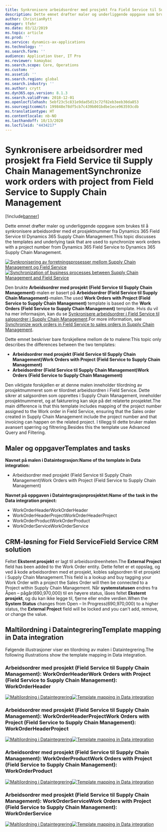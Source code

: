 ```yaml
---
title: Synkronisere arbeidsordrer med prosjekt fra Field Service til Supply Chain Management
description: Dette emnet drøfter maler og underliggende oppgave som brukes til å synkronisere arbeidsordrer med et prosjektnummer fra Dynamics 365 Field Service til Dynamics 365 Supply Chain Management.
author: ChristianRytt
manager: tfehr
ms.date: 03/12/2019
ms.topic: article
ms.prod: ''
ms.service: dynamics-ax-applications
ms.technology: ''
ms.search.form: ''
audience: Application User, IT Pro
ms.reviewer: kamaybac
ms.search.scope: Core, Operations
ms.custom: ''
ms.assetid: ''
ms.search.region: global
ms.search.industry: ''
ms.author: crytt
ms.dyn365.ops.version: 8.1.3
ms.search.validFrom: 2018-12-01
ms.openlocfilehash: 5ebf23c5c831e9dad5d13c72f82eb3eeb30da853
ms.sourcegitcommit: 199848e78df5cb7c439b001bdbe1ece963593cdb
ms.translationtype: HT
ms.contentlocale: nb-NO
ms.lasthandoff: 10/13/2020
ms.locfileid: "4434217"
---
```

# <a name="synchronize-work-orders-with-project-from-field-service-to-supply-chain-management"></a><span data-ttu-id="95c28-103">Synkronisere arbeidsordrer med prosjekt fra Field Service til Supply Chain Management</span><span class="sxs-lookup"><span data-stu-id="95c28-103">Synchronize work orders with project from Field Service to Supply Chain Management</span></span>

[!include[banner](../includes/banner.md)]

<span data-ttu-id="95c28-104">Dette emnet drøfter maler og underliggende oppgave som brukes til å synkronisere arbeidsordrer med et prosjektnummer fra Dynamics 365 Field Service til Dynamics 365 Supply Chain Management.</span><span class="sxs-lookup"><span data-stu-id="95c28-104">This topic discusses the templates and underlying task that are used to synchronize work orders with a project number from Dynamics 365 Field Service to Dynamics 365 Supply Chain Management.</span></span>

<span data-ttu-id="95c28-105">[![Synkronisering av forretningsprosesser mellom Supply Chain Management og Field Service](./media/FSSOprojectOW.png)](./media/FSSOprojectOW.png)</span><span class="sxs-lookup"><span data-stu-id="95c28-105">[![Synchronization of business processes between Supply Chain Management and Field Service](./media/FSSOprojectOW.png)](./media/FSSOprojectOW.png)</span></span>

<span data-ttu-id="95c28-106">Den brukte **Arbeidsordrer med prosjekt (Field Service til Supply Chain Management)**-malen er basert på **Arbeidsordrer (Field Service til Supply Chain Management)**-malen.</span><span class="sxs-lookup"><span data-stu-id="95c28-106">The used **Work Orders with Project (Field Service to Supply Chain Management)** template is based on the **Work Orders (Field Service to Supply Chain Management)** template.</span></span> <span data-ttu-id="95c28-107">Hvis du vil ha mer informasjon, kan du se [Synkronisere arbeidsordrer i Field Service til salgsordrer i Supply Chain Management](https://docs.microsoft.com/dynamics365/unified-operations/supply-chain/sales-marketing/field-service-work-order).</span><span class="sxs-lookup"><span data-stu-id="95c28-107">For more information, see [Synchronize work orders in Field Service to sales orders in Supply Chain Management](https://docs.microsoft.com/dynamics365/unified-operations/supply-chain/sales-marketing/field-service-work-order).</span></span>

<span data-ttu-id="95c28-108">Dette emnet beskriver bare forskjellene mellom de to malene:</span><span class="sxs-lookup"><span data-stu-id="95c28-108">This topic only describes the differences between the two templates:</span></span>
- <span data-ttu-id="95c28-109">**Arbeidsordrer med prosjekt (Field Service til Supply Chain Management)**</span><span class="sxs-lookup"><span data-stu-id="95c28-109">**Work Orders with Project (Field Service to Supply Chain Management)**</span></span>
- <span data-ttu-id="95c28-110">**Arbeidsordrer (Field Service til Supply Chain Management)**</span><span class="sxs-lookup"><span data-stu-id="95c28-110">**Work Orders (Field Service to Supply Chain Management)**</span></span>

<span data-ttu-id="95c28-111">Den viktigste forskjellen er at denne malen inneholder tilordning av prosjektnummeret som er tilordnet arbeidsordren i Field Service. Dette sikrer at salgsordren som opprettes i Supply Chain Management, inneholder prosjektnummeret, og at fakturering kan skje på det relaterte prosjektet.</span><span class="sxs-lookup"><span data-stu-id="95c28-111">The main difference is that this template includes mapping of the project number assigned to the Work order in Field Service, ensuring that the Sales order created in Supply Chain Management include the project number and that invoicing can happen on the related project.</span></span> <span data-ttu-id="95c28-112">I tillegg til dette bruker malen avansert spørring og filtrering.</span><span class="sxs-lookup"><span data-stu-id="95c28-112">Besides this the template use Advanced Query and Filtering.</span></span>

## <a name="templates-and-tasks"></a><span data-ttu-id="95c28-113">Maler og oppgaver</span><span class="sxs-lookup"><span data-stu-id="95c28-113">Templates and tasks</span></span>

<span data-ttu-id="95c28-114">**Navnet på malen i Dataintegrasjon:**</span><span class="sxs-lookup"><span data-stu-id="95c28-114">**Name of the template in Data integration:**</span></span>

- <span data-ttu-id="95c28-115">Arbeidsordrer med prosjekt (Field Service til Supply Chain Management)</span><span class="sxs-lookup"><span data-stu-id="95c28-115">Work Orders with Project (Field Service to Supply Chain Management)</span></span>

<span data-ttu-id="95c28-116">**Navnet på oppgaven i Dataintegrasjonprosjektet:**</span><span class="sxs-lookup"><span data-stu-id="95c28-116">**Name of the task in the Data integration project:**</span></span>

- <span data-ttu-id="95c28-117">WorkOrderHeader</span><span class="sxs-lookup"><span data-stu-id="95c28-117">WorkOrderHeader</span></span>
- <span data-ttu-id="95c28-118">WorkOrderHeaderProject</span><span class="sxs-lookup"><span data-stu-id="95c28-118">WorkOrderHeaderProject</span></span>
- <span data-ttu-id="95c28-119">WorkOrderProduct</span><span class="sxs-lookup"><span data-stu-id="95c28-119">WorkOrderProduct</span></span>
- <span data-ttu-id="95c28-120">WorkOrderService</span><span class="sxs-lookup"><span data-stu-id="95c28-120">WorkOrderService</span></span>

## <a name="field-service-crm-solution"></a><span data-ttu-id="95c28-121">CRM-løsning for Field Service</span><span class="sxs-lookup"><span data-stu-id="95c28-121">Field Service CRM solution</span></span>
<span data-ttu-id="95c28-122">Feltet **Eksternt prosjekt** er lagt til arbeidsordreenheten.</span><span class="sxs-lookup"><span data-stu-id="95c28-122">The **External Project** field has been added to the Work Order entity.</span></span> <span data-ttu-id="95c28-123">Dette feltet er et oppslag, og ved å kode arbeidsordren med et prosjekt, kobles salgsordren til et prosjekt i Supply Chain Management.</span><span class="sxs-lookup"><span data-stu-id="95c28-123">This field is a lookup and buy tagging your Work Order with a project the Sales Order will then be connected to a Project within Supply Chain Management.</span></span> <span data-ttu-id="95c28-124">Når **systemstatusen** endres fra Åpen – pågår(690,970,000) til en høyere status, låses feltet **Eksternt prosjekt**, og du kan ikke legge til, fjerne eller endre verdien.</span><span class="sxs-lookup"><span data-stu-id="95c28-124">When the **System Status** changes from Open – In Progress(690,970,000) to a higher status, the **External Project** field will be locked and you can't add, remove, or change the value.</span></span>

## <a name="template-mapping-in-data-integration"></a><span data-ttu-id="95c28-125">Maltilordning i Dataintegrering</span><span class="sxs-lookup"><span data-stu-id="95c28-125">Template mapping in Data integration</span></span>

<span data-ttu-id="95c28-126">Følgende illustrasjoner viser en tilordning av malen i Dataintegrering.</span><span class="sxs-lookup"><span data-stu-id="95c28-126">The following illustrations show the template mapping in Data integration.</span></span>

### <a name="work-orders-with-project-field-service-to-supply-chain-management-workorderheader"></a><span data-ttu-id="95c28-127">Arbeidsordrer med prosjekt (Field Service til Supply Chain Management): WorkOrderHeader</span><span class="sxs-lookup"><span data-stu-id="95c28-127">Work Orders with Project (Field Service to Supply Chain Management): WorkOrderHeader</span></span>

<span data-ttu-id="95c28-128">[![Maltilordning i Dataintegrering](./media/FSWOP1.png)](./media/FSWOP1.png)</span><span class="sxs-lookup"><span data-stu-id="95c28-128">[![Template mapping in Data integration](./media/FSWOP1.png)](./media/FSWOP1.png)</span></span>

### <a name="work-orders-with-project-field-service-to-supply-chain-management-workorderheaderproject"></a><span data-ttu-id="95c28-129">Arbeidsordrer med prosjekt (Field Service til Supply Chain Management): WorkOrderHeaderProject</span><span class="sxs-lookup"><span data-stu-id="95c28-129">Work Orders with Project (Field Service to Supply Chain Management): WorkOrderHeaderProject</span></span>

<span data-ttu-id="95c28-130">[![Maltilordning i Dataintegrering](./media/FSWOP2.png)](./media/FSWOP2.png)</span><span class="sxs-lookup"><span data-stu-id="95c28-130">[![Template mapping in Data integration](./media/FSWOP2.png)](./media/FSWOP2.png)</span></span>

### <a name="work-orders-with-project-field-service-to-supply-chain-management-workorderproduct"></a><span data-ttu-id="95c28-131">Arbeidsordrer med prosjekt (Field Service til Supply Chain Management): WorkOrderProduct</span><span class="sxs-lookup"><span data-stu-id="95c28-131">Work Orders with Project (Field Service to Supply Chain Management): WorkOrderProduct</span></span>

<span data-ttu-id="95c28-132">[![Maltilordning i Dataintegrering](./media/FSWOP3.png)](./media/FSWOP3.png)</span><span class="sxs-lookup"><span data-stu-id="95c28-132">[![Template mapping in Data integration](./media/FSWOP3.png)](./media/FSWOP3.png)</span></span>

### <a name="work-orders-with-project-field-service-to-supply-chain-management-workorderservice"></a><span data-ttu-id="95c28-133">Arbeidsordrer med prosjekt (Field Service til Supply Chain Management): WorkOrderService</span><span class="sxs-lookup"><span data-stu-id="95c28-133">Work Orders with Project (Field Service to Supply Chain Management): WorkOrderService</span></span>

<span data-ttu-id="95c28-134">[![Maltilordning i Dataintegrering](./media/FSWOP4.png)](./media/FSWOP4.png)</span><span class="sxs-lookup"><span data-stu-id="95c28-134">[![Template mapping in Data integration](./media/FSWOP4.png)](./media/FSWOP4.png)</span></span>
